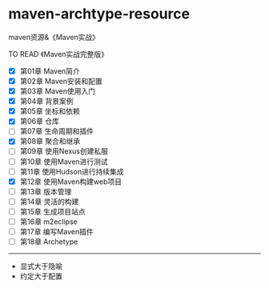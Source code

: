 # maven-archtype-resource
maven资源&《Maven实战》

TO READ 《Maven实战完整版》

- [X] 第01章 Maven简介
- [X] 第02章 Maven安装和配置
- [X] 第03章 Maven使用入门
- [X] 第04章 背景案例
- [X] 第05章 坐标和依赖
- [X] 第06章 仓库
- [ ] 第07章 生命周期和插件
- [X] 第08章 聚合和继承
- [ ] 第09章 使用Nexus创建私服
- [ ] 第10章 使用Maven进行测试
- [ ] 第11章 使用Hudson进行持续集成
- [X] 第12章 使用Maven构建web项目
- [ ] 第13章 版本管理
- [ ] 第14章 灵活的构建
- [ ] 第15章 生成项目站点
- [ ] 第16章 m2eclipse
- [ ] 第17章 编写Maven插件
- [ ] 第18章 Archetype

-------------

- 显式大于隐喻
- 约定大于配置

